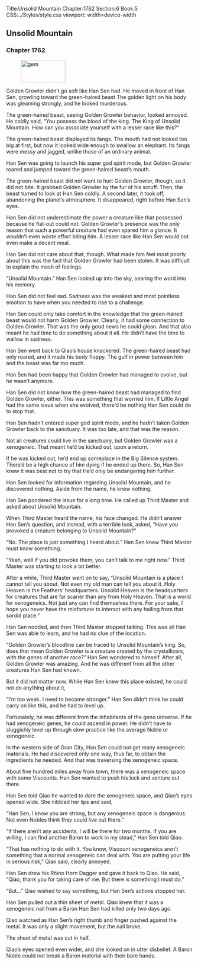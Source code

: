 Title:Unsolid Mountain 
Chapter:1762 
Section:6 
Book:5 
CSS:../Styles/style.css 
viewport: width=device-width
  
## Unsolid Mountain
### Chapter 1762
  
<figure>
	<img src="../Images/gem.gif" alt="gem" id="gem" width="120" height="60" />
</figure>
  

  
Golden Growler didn’t go soft like Han Sen had. He moved in front of Han Sen, growling toward the green-haired beast The golden light on his body was gleaming strongly, and he looked murderous.

The green-haired beast, seeing Golden Growler behavior, looked annoyed. He coldly said, “You possess the blood of the king. The King of Unsolid Mountain. How can you associate yourself with a lesser race like this?”

The green-haired beast displayed its fangs. The mouth had not looked too big at first, but now it looked wide enough to swallow an elephant. Its fangs were messy and jagged, unlike those of an ordinary animal.

Han Sen was going to launch his super god spirit mode, but Golden Growler roared and jumped toward the green-haired beast’s mouth.

The green-haired beast did not want to hurt Golden Growler, though, so it did not bite. It grabbed Golden Growler by the fur of his scruff. Then, the beast turned to look at Han Sen coldly. A second later, it took off, abandoning the planet’s atmosphere. It disappeared, right before Han Sen’s eyes.

Han Sen did not underestimate the power a creature like that possessed because he flat-out could not. Golden Growler’s presence was the only reason that such a powerful creature had even spared him a glance. It wouldn’t even waste effort biting him. A lesser race like Han Sen would not even make a decent meal.

Han Sen did not care about that, though. What made him feel most poorly about this was the fact that Golden Growler had been stolen. It was difficult to explain the mesh of feelings.

“Unsolid Mountain.” Han Sen looked up into the sky, searing the word into his memory.

Han Sen did not feel sad. Sadness was the weakest and most pointless emotion to have when you needed to rise to a challenge.

Han Sen could only take comfort in the knowledge that the green-haired beast would not harm Golden Growler. Clearly, it had some connection to Golden Growler. That was the only good news he could glean. And that also meant he had time to do something about it all. He didn’t have the time to wallow in sadness.

Han Sen went back to Qiao’s house knackered. The green-haired beast had only roared, and it made his body floppy. The gulf in power between him and the beast was far too much.

Han Sen had been happy that Golden Growler had managed to evolve, but he wasn’t anymore.

Han Sen did not know how the green-haired beast had managed to find Golden Growler, either. This was something that worried him. If Little Angel had the same issue when she evolved, there’d be nothing Han Sen could do to stop that.

Han Sen hadn’t entered super god spirit mode, and he hadn’t taken Golden Growler back to the sanctuary. It was too late, and that was the reason.

Not all creatures could live in the sanctuary, but Golden Growler was a xenogeneic. That meant he’d be kicked out, upon a return.

If he was kicked out, he’d end up someplace in the Big Silence system. There’d be a high chance of him dying if he ended up there. So, Han Sen knew it was best not to try that He’d only be endangering him further.

Han Sen looked for information regarding Unsolid Mountain, and he discovered nothing. Aside from the name, he knew nothing.

Han Sen pondered the issue for a long time. He called up Third Master and asked about Unsolid Mountain.

When Third Master heard the name, his face changed. He didn’t answer Han Sen’s question, and instead, with a terrible look, asked, “Have you provoked a creature belonging to Unsolid Mountain?”

“No. The place is just something I heard about.” Han Sen knew Third Master must know something.

“Yeah, well if you did provoke them, you can’t talk to me right now.” Third Master was starting to look a bit better.

After a while, Third Master went on to say, “Unsolid Mountain is a place I cannot tell you about. Not even my old man can tell you about it. Holy Heaven is the Feathers’ headquarters. Unsolid Heaven is the headquarters for creatures that are far scarier than any from Holy Heaven. That is a world for xenogeneics. Not just any can find themselves there. For your sake, I hope you never have the misfortune to interact with any hailing from that sordid place.”

Han Sen nodded, and then Third Master stopped talking. This was all Han Sen was able to learn, and he had no clue of the location.

“Golden Growler’s bloodline can be traced to Unsolid Mountain’s king. So, does that mean Golden Growler is a creature created by the crystallizers, with the genes of another race?” Han Sen wondered to himself. After all, Golden Growler was amazing. And he was different from all the other creatures Han Sen had known.

But it did not matter now. While Han Sen knew this place existed, he could not do anything about it,

“I’m too weak. I need to become stronger.” Han Sen didn’t think he could carry on like this, and he had to level up.

Fortunately, he was different from the inhabitants of the geno universe. If he had xenogeneic genes, he could ascend in power. He didn’t have to sluggishly level up through slow practice like the average Noble or xenogeneic.

In the western side of Gran City, Han Sen could not get many xenogeneic materials. He had discovered only one way, thus far, to obtain the ingredients he needed. And that was traversing the xenogeneic space.

About five hundred miles away from town, there was a xenogeneic space with some Viscounts. Han Sen wanted to push his luck and venture out there.

Han Sen told Qiao he wanted to dare the xenogeneic space, and Qiao’s eyes opened wide. She nibbled her lips and said,

“Han Sen, I know you are strong, but any xenogeneic space is dangerous. Not even Nobles think they could live out there.”

“If there aren’t any accidents, I will be there for two months. If you are willing, I can find another Baron to work in my stead,” Han Sen told Qiao.

“That has nothing to do with it. You know, Viscount xenogeneics aren’t something that a normal xenogeneic can deal with. You are putting your life in serious risk,” Qiao said, clearly annoyed.

Han Sen drew his Rhino Horn Dagger and gave it back to Qiao. He said, “Qiao, thank you for taking care of me. But there is something I must do.”

“But…” Qiao wished to say something, but Han Sen’s actions stopped her.

Han Sen pulled out a thin sheet of metal. Qiao knew that it was a xenogeneic nail from a Baron Han Sen had killed only two days ago.

Qiao watched as Han Sen’s right thumb and finger pushed against the metal. It was only a slight movement, but the nail broke.

The sheet of metal was cut in half.

Qiao’s eyes opened even wider, and she looked on in utter disbelief. A Baron Noble could not break a Baron material with their bare hands.
